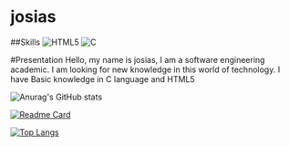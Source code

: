 # josias
##Skills
![HTML5](https://img.shields.io/badge/HTML5-E34F26?style=for-the-badge&logo=html5&logoColor=white)
![C](https://img.shields.io/badge/C-00599C?style=for-the-badge&logo=c&logoColor=white)

#Presentation
Hello, my name is josias, I am a software engineering academic.
I am looking for new knowledge in this world of technology.
I have
Basic knowledge in C language and HTML5

![Anurag's GitHub stats](https://github-readme-stats.vercel.app/api?username=josias1999&show_icons=true&theme=transparent)

[![Readme Card](https://github-readme-stats.vercel.app/api/pin/?username=josias1999&repo=github-readme-stats)](https://github.com/josias/github-readme-stats)

[![Top Langs](https://github-readme-stats.vercel.app/api/top-langs/?username=josias1999&hide_progress=true)](https://github.com/josias/github-readme-stats)

